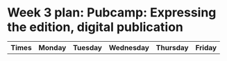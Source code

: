 # Week 3 plan: Pubcamp: Expressing the edition, digital publication<table><tr><th>Times</th><th>Monday</th><th>Tuesday</th><th>Wednesday</th><th>Thursday</th><th>Friday</th></tr><tr></tr></table>